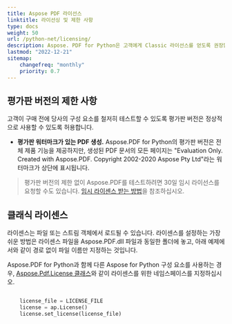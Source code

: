 ```yaml
---
title: Aspose PDF 라이선스
linktitle: 라이선싱 및 제한 사항
type: docs
weight: 50
url: /python-net/licensing/
description: Aspose. PDF for Python은 고객에게 Classic 라이선스를 얻도록 권장합니다. 제품을 더 잘 탐색하기 위해 제한된 라이선스도 사용할 수 있습니다.
lastmod: "2022-12-21"
sitemap:
    changefreq: "monthly"
    priority: 0.7
---
```


## 평가판 버전의 제한 사항

고객이 구매 전에 당사의 구성 요소를 철저히 테스트할 수 있도록 평가판 버전은 정상적으로 사용할 수 있도록 허용합니다.

- **평가판 워터마크가 있는 PDF 생성.** Aspose.PDF for Python의 평가판 버전은 전체 제품 기능을 제공하지만, 생성된 PDF 문서의 모든 페이지는 "Evaluation Only. Created with Aspose.PDF. Copyright 2002-2020 Aspose Pty Ltd"라는 워터마크가 상단에 표시됩니다.

> 평가판 버전의 제한 없이 Aspose.PDF를 테스트하려면 30일 임시 라이선스를 요청할 수도 있습니다.
 [임시 라이센스 받는 방법](https://purchase.aspose.com/temporary-license)을 참조하십시오.

## 클래식 라이센스

라이센스는 파일 또는 스트림 객체에서 로드될 수 있습니다. 라이센스를 설정하는 가장 쉬운 방법은 라이센스 파일을 Aspose.PDF.dll 파일과 동일한 폴더에 놓고, 아래 예제에서와 같이 경로 없이 파일 이름만 지정하는 것입니다.

Aspose.PDF for Python과 함께 다른 Aspose for Python 구성 요소를 사용하는 경우, [Aspose.Pdf.License 클래스]()와 같이 라이센스를 위한 네임스페이스를 지정하십시오.

```python

    license_file = LICENSE_FILE
    license = ap.License()
    license.set_license(license_file)
```